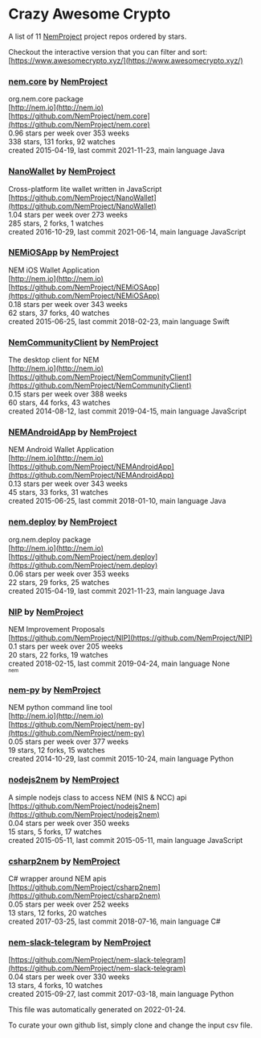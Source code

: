 # Crazy Awesome Crypto
A list of 11 [NemProject](https://github.com/NemProject) project repos ordered by stars.  

Checkout the interactive version that you can filter and sort: 
[https://www.awesomecrypto.xyz/](https://www.awesomecrypto.xyz/)  


### [nem.core](https://github.com/NemProject/nem.core) by [NemProject](https://github.com/NemProject)  
org.nem.core package  
[http://nem.io](http://nem.io)  
[https://github.com/NemProject/nem.core](https://github.com/NemProject/nem.core)  
0.96 stars per week over 353 weeks  
338 stars, 131 forks, 92 watches  
created 2015-04-19, last commit 2021-11-23, main language Java  


### [NanoWallet](https://github.com/NemProject/NanoWallet) by [NemProject](https://github.com/NemProject)  
Cross-platform lite wallet written in JavaScript  
[https://github.com/NemProject/NanoWallet](https://github.com/NemProject/NanoWallet)  
1.04 stars per week over 273 weeks  
285 stars, 2 forks, 1 watches  
created 2016-10-29, last commit 2021-06-14, main language JavaScript  


### [NEMiOSApp](https://github.com/NemProject/NEMiOSApp) by [NemProject](https://github.com/NemProject)  
NEM iOS Wallet Application  
[http://nem.io](http://nem.io)  
[https://github.com/NemProject/NEMiOSApp](https://github.com/NemProject/NEMiOSApp)  
0.18 stars per week over 343 weeks  
62 stars, 37 forks, 40 watches  
created 2015-06-25, last commit 2018-02-23, main language Swift  


### [NemCommunityClient](https://github.com/NemProject/NemCommunityClient) by [NemProject](https://github.com/NemProject)  
The desktop client for NEM  
[http://nem.io](http://nem.io)  
[https://github.com/NemProject/NemCommunityClient](https://github.com/NemProject/NemCommunityClient)  
0.15 stars per week over 388 weeks  
60 stars, 44 forks, 43 watches  
created 2014-08-12, last commit 2019-04-15, main language JavaScript  


### [NEMAndroidApp](https://github.com/NemProject/NEMAndroidApp) by [NemProject](https://github.com/NemProject)  
NEM Android Wallet Application  
[http://nem.io](http://nem.io)  
[https://github.com/NemProject/NEMAndroidApp](https://github.com/NemProject/NEMAndroidApp)  
0.13 stars per week over 343 weeks  
45 stars, 33 forks, 31 watches  
created 2015-06-25, last commit 2018-01-10, main language Java  


### [nem.deploy](https://github.com/NemProject/nem.deploy) by [NemProject](https://github.com/NemProject)  
org.nem.deploy package  
[http://nem.io](http://nem.io)  
[https://github.com/NemProject/nem.deploy](https://github.com/NemProject/nem.deploy)  
0.06 stars per week over 353 weeks  
22 stars, 29 forks, 25 watches  
created 2015-04-19, last commit 2021-11-23, main language Java  


### [NIP](https://github.com/NemProject/NIP) by [NemProject](https://github.com/NemProject)  
NEM Improvement Proposals  
[https://github.com/NemProject/NIP](https://github.com/NemProject/NIP)  
0.1 stars per week over 205 weeks  
20 stars, 22 forks, 19 watches  
created 2018-02-15, last commit 2019-04-24, main language None  
<sub><sup>nem</sup></sub>


### [nem-py](https://github.com/NemProject/nem-py) by [NemProject](https://github.com/NemProject)  
NEM python command line tool  
[http://nem.io](http://nem.io)  
[https://github.com/NemProject/nem-py](https://github.com/NemProject/nem-py)  
0.05 stars per week over 377 weeks  
19 stars, 12 forks, 15 watches  
created 2014-10-29, last commit 2015-10-24, main language Python  


### [nodejs2nem](https://github.com/NemProject/nodejs2nem) by [NemProject](https://github.com/NemProject)  
A simple nodejs class to access NEM (NIS & NCC) api  
[https://github.com/NemProject/nodejs2nem](https://github.com/NemProject/nodejs2nem)  
0.04 stars per week over 350 weeks  
15 stars, 5 forks, 17 watches  
created 2015-05-11, last commit 2015-05-11, main language JavaScript  


### [csharp2nem](https://github.com/NemProject/csharp2nem) by [NemProject](https://github.com/NemProject)  
C# wrapper around NEM apis  
[https://github.com/NemProject/csharp2nem](https://github.com/NemProject/csharp2nem)  
0.05 stars per week over 252 weeks  
13 stars, 12 forks, 20 watches  
created 2017-03-25, last commit 2018-07-16, main language C#  


### [nem-slack-telegram](https://github.com/NemProject/nem-slack-telegram) by [NemProject](https://github.com/NemProject)  
  
[https://github.com/NemProject/nem-slack-telegram](https://github.com/NemProject/nem-slack-telegram)  
0.04 stars per week over 330 weeks  
13 stars, 4 forks, 10 watches  
created 2015-09-27, last commit 2017-03-18, main language Python  


This file was automatically generated on 2022-01-24.  

To curate your own github list, simply clone and change the input csv file.  